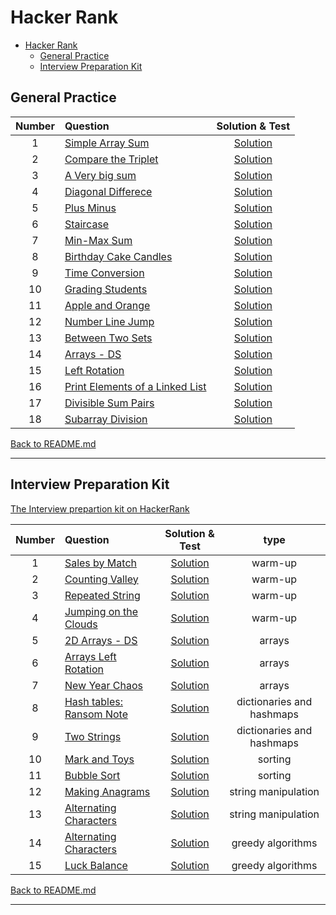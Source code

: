 # Hacker Rank


- [Hacker Rank](#hacker-rank)
  - [General Practice](#general-practice)
  - [Interview Preparation Kit](#interview-preparation-kit)

## General Practice

| Number | Question | Solution & Test | 
|:---:|:---|:---:|
| 1 | [Simple Array Sum](https://www.hackerrank.com/challenges/simple-array-sum/problem) | [Solution](/hackerRank/001-simple-array-sum.test.js) |
| 2 | [Compare the Triplet](https://www.hackerrank.com/challenges/compare-the-triplets/problem) | [Solution](/hackerRank/002-compare-the-triplets.test.js) |
| 3 | [A Very big sum](https://www.hackerrank.com/challenges/a-very-big-sum/problem) | [Solution](/hackerRank/003-a-very-big-sum.test.js) |
| 4 | [Diagonal Differece](https://www.hackerrank.com/challenges/diagonal-difference/problem) | [Solution](/hackerRank/004-digonal-difference.test.js) |
| 5 | [Plus Minus](https://www.hackerrank.com/challenges/plus-minus/problem) | [Solution](/hackerRank/005-plus-minus.test.js) |
| 6 | [Staircase](https://www.hackerrank.com/challenges/staircase/problem) | [Solution](/hackerRank/006-staircase.test.js) |
| 7 | [Min-Max Sum](https://www.hackerrank.com/challenges/mini-max-sum/problem) | [Solution](/hackerRank/007-mini-max-sum.test.js) |
| 8 | [Birthday Cake Candles](https://www.hackerrank.com/challenges/birthday-cake-candles/problem) | [Solution](/hackerRank/008-birthday-cake-candles.test.js) |
| 9 | [Time Conversion](https://www.hackerrank.com/challenges/time-conversion/problem) | [Solution](/hackerRank/009-time-conversion.test.js) |
| 10 | [Grading Students](https://www.hackerrank.com/challenges/grading/problem) | [Solution](/hackerRank/010-grading-stduents.test.js) |
| 11 | [Apple and Orange](https://www.hackerrank.com/challenges/apple-and-orange/problem) | [Solution](/hackerRank/011-apple-and-orange.test.js) |
| 12 | [Number Line Jump](https://www.hackerrank.com/challenges/kangaroo/problem?) | [Solution](/hackerRank/012-number-line-jump.test.js) |
| 13 | [Between Two Sets](https://www.hackerrank.com/challenges/between-two-sets/problem) | [Solution](/hackerRank/013-between-two-sets.test.js) |
| 14 | [Arrays - DS](https://www.hackerrank.com/challenges/arrays-ds/problem) | [Solution](/hackerRank/014-arrays-ds.test.js) |
| 15 | [Left Rotation](https://www.hackerrank.com/challenges/array-left-rotation/problem?isFullScreen=false) | [Solution](/hackerRank/015-left-rotation.test.js) |
| 16 | [Print Elements of a Linked List](https://www.hackerrank.com/challenges/print-the-elements-of-a-linked-list/problem) | [Solution](/hackerRank/016-print-the-elements-of-a-linked-list.test.js) |
| 17 | [Divisible Sum Pairs](https://www.hackerrank.com/challenges/divisible-sum-pairs/problem) | [Solution](/hackerRank/017-divisible-sum-pairs.test.js) |
| 18 | [Subarray Division](https://www.hackerrank.com/challenges/the-birthday-bar/problem) | [Solution](/hackerRank/018-subarray-division.test.js) |

[Back to README.md](/README.md)

---

## Interview Preparation Kit

[The Interview prepartion kit on HackerRank](https://www.hackerrank.com/interview/interview-preparation-kit)

| Number | Question | Solution & Test | type |
|:---:|:---|:---:|:---:|
| 1 | [Sales by Match](https://www.hackerrank.com/challenges/sock-merchant/problem?isFullScreen=true&h_l=interview&playlist_slugs%5B%5D=interview-preparation-kit&playlist_slugs%5B%5D=warmup) | [Solution](/hackerRank/interview-prep-kit/001-sales-by-match.test.js) | warm-up |
| 2 | [Counting Valley](https://www.hackerrank.com/challenges/counting-valleys/problem?h_l=interview&isFullScreen=false&playlist_slugs%5B%5D=interview-preparation-kit&playlist_slugs%5B%5D=warmup&h_r=next-challenge&h_v=zen) | [Solution](/hackerRank/interview-prep-kit/002-counting-valley.test.js) | warm-up |
| 3 | [Repeated String](https://www.hackerrank.com/challenges/repeated-string/problem?isFullScreen=true&h_l=interview&playlist_slugs%5B%5D=interview-preparation-kit&playlist_slugs%5B%5D=warmup) | [Solution](/hackerRank/interview-prep-kit/003-repeated-string.test.js) | warm-up |
| 4 | [Jumping on the Clouds](https://www.hackerrank.com/challenges/jumping-on-the-clouds/problem?h_l=interview&isFullScreen=false&playlist_slugs%5B%5D=interview-preparation-kit&playlist_slugs%5B%5D=warmup) | [Solution](/hackerRank/interview-prep-kit/004-jumping-on-the-clouds.test.js) | warm-up |
| 5 | [2D Arrays - DS](https://www.hackerrank.com/challenges/2d-array/problem?isFullScreen=true&h_l=interview&playlist_slugs%5B%5D=interview-preparation-kit&playlist_slugs%5B%5D=arrays) | [Solution](/hackerRank/interview-prep-kit/005-2d-array-ds.test.js) | arrays |
| 6 | [Arrays Left Rotation](https://www.hackerrank.com/challenges/ctci-array-left-rotation/problem?isFullScreen=true&h_l=interview&playlist_slugs%5B%5D=interview-preparation-kit&playlist_slugs%5B%5D=arrays) | [Solution](/hackerRank/interview-prep-kit/006-arrays-left-rotation.test.js) | arrays |
| 7 | [New Year Chaos](https://www.hackerrank.com/challenges/new-year-chaos/problem?h_l=interview&isFullScreen=false&playlist_slugs%5B%5D=interview-preparation-kit&playlist_slugs%5B%5D=arrays) | [Solution](/hackerRank/interview-prep-kit/007-new-year-chaos.test.js) | arrays |
| 8 | [Hash tables: Ransom Note](https://www.hackerrank.com/challenges/ctci-ransom-note/problem?isFullScreen=true&h_l=interview&playlist_slugs%5B%5D=interview-preparation-kit&playlist_slugs%5B%5D=dictionaries-hashmaps) | [Solution](/hackerRank/interview-prep-kit/008-ransom-note.test.js) | dictionaries and hashmaps |
| 9 | [Two Strings](https://www.hackerrank.com/challenges/two-strings/problem?isFullScreen=true&h_l=interview&playlist_slugs%5B%5D=interview-preparation-kit&playlist_slugs%5B%5D=dictionaries-hashmaps) | [Solution](/hackerRank/interview-prep-kit/009-two-strings.test.js) | dictionaries and hashmaps |
| 10 | [Mark and Toys](https://www.hackerrank.com/challenges/mark-and-toys/problem?isFullScreen=true&h_l=interview&playlist_slugs%5B%5D=interview-preparation-kit&playlist_slugs%5B%5D=sorting) | [Solution](/hackerRank/interview-prep-kit/010-mark-and-toys.test.js) | sorting |
| 11 | [Bubble Sort](https://www.hackerrank.com/challenges/ctci-bubble-sort/problem?h_l=interview&isFullScreen=false&playlist_slugs%5B%5D=interview-preparation-kit&playlist_slugs%5B%5D=sorting) | [Solution](/hackerRank/interview-prep-kit/011-bubble-sort.test.js) | sorting |
| 12 | [Making Anagrams](https://www.hackerrank.com/challenges/ctci-making-anagrams/problem?h_l=interview&isFullScreen=false&playlist_slugs%5B%5D=interview-preparation-kit&playlist_slugs%5B%5D=strings) | [Solution](/hackerRank/interview-prep-kit/012-making-anagrams.test.js) | string manipulation |
| 13 | [Alternating Characters](https://www.hackerrank.com/challenges/alternating-characters/problem?isFullScreen=true&h_l=interview&playlist_slugs%5B%5D=interview-preparation-kit&playlist_slugs%5B%5D=strings) | [Solution](/hackerRank/interview-prep-kit/013-alternating-characters.test.js) | string manipulation |
| 14 | [Alternating Characters](https://www.hackerrank.com/challenges/alternating-characters/problem?isFullScreen=true&h_l=interview&playlist_slugs%5B%5D=interview-preparation-kit&playlist_slugs%5B%5D=strings) | [Solution](/hackerRank/interview-prep-kit/014-minimum-absolute-difference-in-an-array.test.js) | greedy algorithms |
| 15 | [Luck Balance](https://www.hackerrank.com/challenges/luck-balance/problem?h_l=interview&isFullScreen=false&playlist_slugs%5B%5D=interview-preparation-kit&playlist_slugs%5B%5D=greedy-algorithms) | [Solution](/hackerRank/interview-prep-kit/015-luck-balance.test.js) | greedy algorithms |


[Back to README.md](/README.md)

---